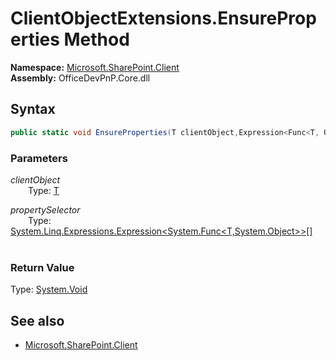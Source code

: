 # ClientObjectExtensions.EnsureProperties Method  
**Namespace:** [Microsoft.SharePoint.Client](Microsoft.SharePoint.Client.md)  
**Assembly:** OfficeDevPnP.Core.dll  
## Syntax
```C#
public static void EnsureProperties(T clientObject,Expression<Func<T, Object>>[] propertySelector)
```
### Parameters
*clientObject*  
&emsp;&emsp;Type: [T](T.md) 
&emsp;&emsp;  
  
*propertySelector*  
&emsp;&emsp;Type: [System.Linq.Expressions.Expression<System.Func<T,System.Object>>[]](System.Linq.Expressions.Expression<System.Func<T,System.Object>>[].md) 
&emsp;&emsp;  
  
### Return Value
Type: [System.Void](System.Void.md)  

## See also
- [Microsoft.SharePoint.Client](Microsoft.SharePoint.Client.md)
